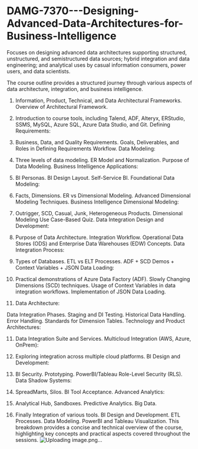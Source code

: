 # DAMG-7370---Designing-Advanced-Data-Architectures-for-Business-Intelligence
Focuses on designing advanced data architectures supporting structured, unstructured, and semistructured data sources; hybrid integration and data engineering; and analytical uses by casual information consumers, power users, and data scientists. 


The course outline provides a structured journey through various aspects of data architecture, integration, and business intelligence.

1. Information, Product, Technical, and Data Architectural Frameworks.
Overview of Architectural Framework.

2. Introduction to course tools, including Talend, ADF, Alteryx, ERStudio, SSMS, MySQL, Azure SQL, Azure Data Studio, and Git.
Defining Requirements:

3. Business, Data, and Quality Requirements.
Goals, Deliverables, and Roles in Defining Requirements Workflow.
Data Modeling:

4. Three levels of data modeling.
ER Model and Normalization.
Purpose of Data Modeling.
Business Intelligence Applications:

5. BI Personas.
BI Design Layout.
Self-Service BI.
Foundational Data Modeling:

6. Facts, Dimensions.
ER vs Dimensional Modeling.
Advanced Dimensional Modeling Techniques.
Business Intelligence Dimensional Modeling:

7. Outrigger, SCD, Casual, Junk, Heterogeneous Products.
Dimensional Modeling Use Case-Based Quiz.
Data Integration Design and Development:

8. Purpose of Data Architecture.
Integration Workflow.
Operational Data Stores (ODS) and Enterprise Data Warehouses (EDW) Concepts.
Data Integration Process:

8. Types of Databases.
ETL vs ELT Processes.
ADF + SCD Demos + Context Variables + JSON Data Loading:

9. Practical demonstrations of Azure Data Factory (ADF).
Slowly Changing Dimensions (SCD) techniques.
Usage of Context Variables in data integration workflows.
Implementation of JSON Data Loading.
10. Data Architecture:

Data Integration Phases.
Staging and DI Testing.
Historical Data Handling.
Error Handling.
Standards for Dimension Tables.
Technology and Product Architectures:

11. Data Integration Suite and Services.
Multicloud Integration (AWS, Azure, OnPrem):

12. Exploring integration across multiple cloud platforms.
BI Design and Development:

13. BI Security.
Prototyping.
PowerBI/Tableau Role-Level Security (RLS).
Data Shadow Systems:

14. SpreadMarts, Silos.
BI Tool Acceptance.
Advanced Analytics:

15. Analytical Hub, Sandboxes.
Predictive Analytics.
Big Data.

16. Finally
Integration of various tools.
BI Design and Development.
ETL Processes.
Data Modeling.
PowerBI and Tableau Visualization.
This breakdown provides a concise and technical overview of the course, highlighting key concepts and practical aspects covered throughout the sessions.
![Uploading image.png…]()

